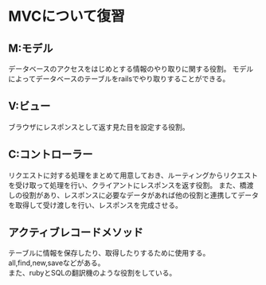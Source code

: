 # MVCについて復習
## M:モデル
データベースのアクセスをはじめとする情報のやり取りに関する役割。
モデルによってデータベースのテーブルをrailsでやり取りすることができる。
## V:ビュー
ブラウザにレスポンスとして返す見た目を設定する役割。
## C:コントローラー
リクエストに対する処理をまとめて用意しておき、ルーティングからリクエストを受け取って処理を行い、クライアントにレスポンスを返す役割。
また、橋渡しの役割があり、レスポンスに必要なデータがあれば他の役割と連携してデータを取得して受け渡しを行い、レスポンスを完成させる。
<br>
## アクティブレコードメソッド
テーブルに情報を保存したり、取得したりするために使用する。all,find,new,saveなどがある。<br>
また、rubyとSQLの翻訳機のような役割をしている。
